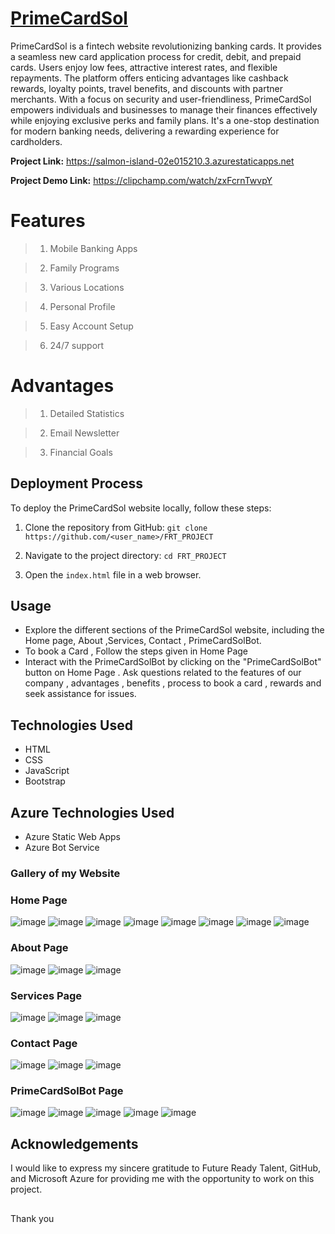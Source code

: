 # [PrimeCardSol](https://salmon-island-02e015210.3.azurestaticapps.net)
PrimeCardSol is a fintech website revolutionizing banking cards. It provides a seamless new card application process for credit, debit, and prepaid cards. Users enjoy low fees, attractive interest rates, and flexible repayments. The platform offers enticing advantages like cashback rewards, loyalty points, travel benefits, and discounts with partner merchants. With a focus on security and user-friendliness, PrimeCardSol empowers individuals and businesses to manage their finances effectively while enjoying exclusive perks and family plans. It's a one-stop destination for modern banking needs, delivering a rewarding experience for cardholders.

**Project Link:** https://salmon-island-02e015210.3.azurestaticapps.net

**Project Demo Link:** https://clipchamp.com/watch/zxFcrnTwvpY
# Features 
> 1. Mobile Banking Apps

> 2. Family Programs

> 3. Various Locations

> 4. Personal Profile

> 5. Easy Account Setup

> 6. 24/7 support
# Advantages 
> 1. Detailed Statistics

> 2. Email Newsletter

> 3. Financial Goals
## Deployment Process

To deploy the PrimeCardSol website locally, follow these steps:

1. Clone the repository from GitHub: ``` git clone https://github.com/<user_name>/FRT_PROJECT ```

2. Navigate to the project directory: ``` cd FRT_PROJECT ```

3. Open the ``` index.html ``` file in a web browser.
## Usage
- Explore the different sections of the PrimeCardSol website, including the Home page, About ,Services, Contact , PrimeCardSolBot.
- To book a Card , Follow the steps given in Home Page
- Interact with the PrimeCardSolBot by clicking on the "PrimeCardSolBot" button on Home Page . Ask questions related to the features of our company , advantages , benefits , process to book a card , rewards and seek assistance for issues.

## Technologies Used
- HTML
- CSS
- JavaScript
- Bootstrap

## Azure Technologies Used
- Azure Static Web Apps
- Azure Bot Service

### Gallery of my Website 
### Home Page
![image](https://github.com/SwethaChagantii/FRT_PROJECT/blob/main/assets/github/Home%20Page.png)
![image](https://github.com/SwethaChagantii/FRT_PROJECT/blob/main/assets/github/About%20Page1.png)
![image](https://github.com/SwethaChagantii/FRT_PROJECT/blob/main/assets/github/About%20Page2.png)
![image](https://github.com/SwethaChagantii/FRT_PROJECT/blob/main/assets/github/About%20Page3.png)
![image](https://github.com/SwethaChagantii/FRT_PROJECT/blob/main/assets/github/About%20Page4.png)
![image](https://github.com/SwethaChagantii/FRT_PROJECT/blob/main/assets/github/About%20Page5.png)
![image](https://github.com/SwethaChagantii/FRT_PROJECT/blob/main/assets/github/About%20Page6.png)
![image](https://github.com/SwethaChagantii/FRT_PROJECT/blob/main/assets/github/About%20Page7.png)
### About Page
![image](https://github.com/SwethaChagantii/FRT_PROJECT/blob/main/assets/github/About%20Page%208-1.png)
![image](https://github.com/SwethaChagantii/FRT_PROJECT/blob/main/assets/github/Team-1.png)
![image](https://github.com/SwethaChagantii/FRT_PROJECT/blob/main/assets/github/About%20Page%209-1.png)

### Services Page
![image](https://github.com/SwethaChagantii/FRT_PROJECT/blob/main/assets/github/Services%20Page1.png)
![image](https://github.com/SwethaChagantii/FRT_PROJECT/blob/main/assets/github/Services%20Page2.png)
![image](https://github.com/SwethaChagantii/FRT_PROJECT/blob/main/assets/github/Services%20Page3.png)

### Contact Page
![image](https://github.com/SwethaChagantii/FRT_PROJECT/blob/main/assets/github/Contact%20Page1.png)
![image](https://github.com/SwethaChagantii/FRT_PROJECT/blob/main/assets/github/Contact%20Page2.png)
![image](https://github.com/SwethaChagantii/FRT_PROJECT/blob/main/assets/github/Contact%20Page3.png)

### PrimeCardSolBot Page
![image](https://github.com/SwethaChagantii/FRT_PROJECT/blob/main/assets/github/Bot1.png)
![image](https://github.com/SwethaChagantii/FRT_PROJECT/blob/main/assets/github/Bot2.png)
![image](https://github.com/SwethaChagantii/FRT_PROJECT/blob/main/assets/github/Bot3.png)
![image](https://github.com/SwethaChagantii/FRT_PROJECT/blob/main/assets/github/Bot4.png)
![image](https://github.com/SwethaChagantii/FRT_PROJECT/blob/main/assets/github/Bot5.png)

## Acknowledgements
I would like to express my sincere gratitude to Future Ready Talent, GitHub, and Microsoft Azure for providing me with the opportunity to work on this project.

##
Thank you
